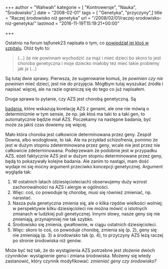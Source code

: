 +++
author = "Wahwah"
kategorie = [ "Kontrowersje", "Nauka", "Środowisko",]
date = "2008-02-01"
tags = [ "Genetyka", "przyczyny",]
title = "Raczej środowisko niż genetyka"
url = "/2008/02/01/raczej-srodowisko-niz-genetyka/"
lastmod = "2016-11-19T15:19:21+00:00"

+++

Ostatnio na forum tajfunek23 napisała o tym, co [powiedział jej ktoś w szpitalu][1]. Otóż było to:

> (&#8230;) że nie powinnam wychodzić za mąż i mieć dzieci bo skoro to jest choroba genetyczna i moje dziecko miałoby też mieć takie problemy jak ja (&#8230;)

Są tutaj dwie sprawy. Pierwsza, że sugerowanie komuś, że _powinien czy nie powinien_ mieć dzieci, jest nie do przyjęcia. Mógłbym tutaj wyszukać źródła i napisać więcej, ale na razie ograniczę się do tego co już napisałem.

<!--more-->Druga sprawa to pytanie, czy AZS jest chorobą genetyczną. Są 

[badania][2], które wskazują korelację AZS z genami, ale one nie mówią o determinizmie w tym sensie, że np. jak ktoś ma taki to a taki gen, to automatycznie będzie miał AZS. Poczekamy na następne badania, być może za jakiś czas dowiemy się więcej.

Mało która choroba jest całkowicie determinowana przez geny. <span class="postbody">Zespół Downa, albo wodogłowie, to tak. Ale na przykład schizofrenia, pomimo że jest w dużym stopniu zdeterminowana przez geny, wcale nie jest przez nie całkowicie zdeterminowana. Podejrzewam że podobnie jest w przypadku AZS. </span> <span class="postbody">eżeli faktycznie AZS jest w dużym stopniu determinowane przez geny, będą to pokazywały kolejne badania. Ale zanim to nastąpi, mam dość wydaje mi się mocny argument przeciwko koncepcji genetycznej. Argument wygląda tak:</span>

  1. W ostatnich latach (dziesięcioleciach) obserwujemy duży wzrost zachorowalności na AZS i alergie w ogólności.
  2. Więc: coś, co powoduje tę chorobę, musi się również zmieniać, np. narastać.
  3. Nasza pula genetyczna zmienia się, ale o kilka rzędów wielkości wolniej; w perspektywie kilku dziesięcioleci nie można mówić o istotnych zmianach w ludzkiej puli genetycznej. Innymi słowy, nasze geny się nie zmieniają, przynajmniej nie tak szybko.
  4. Środowisko się zmienia, gwałtownie, w ciągu ostatnich dziesięcioleci.
  5. Więc: skoro to coś, co powoduje chorobę, zmienia się (p. 2), geny się nie zmieniają (p. 3) a środowisko tak (p. 4), to przyczyny AZS leżą raczej po stronie środowiska niż genów.

Może być też tak, że do wystąpienia AZS potrzebne jest złożenie dwóch czynników: wystąpienie genu i zmiana środowiska. Możemy się wtedy zastanowić, który czynnik modyfikować: _zmieniać geny czy środowisko?_

 [1]: http://www.atopowe-zapalenie.pl/forum/viewtopic.php?p=72782#72782
 [2]: /2008/01/30/gen-c-3223t-i-atopowe-zapalenie-skory/